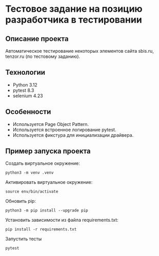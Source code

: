 # Тестовое задание на позицию разработчика в тестировании

## Описание проекта

Автоматическое тестирование некоторых элементов сайта sbis.ru, tenzor.ru (по тестовому заданию).

## Технологии

- Python 3.12
- pytest 8.3
- selenium 4.23

## Особенности

- Используется Page Object Pattern.
- Используется встроенное логирование pytest.
- Используется фикстура для инициализации драйвера.

## Пример запуска проекта

Создать виртуальное окружение:

```
python3 -m venv .venv
```

Активировать виртуальное окружение:

```
source env/bin/activate
```

Обновить pip:

```
python3 -m pip install --upgrade pip
```

Установить зависимости из файла requirements.txt:

```
pip install -r requirements.txt
```

Запустить тесты

```
pytest
```